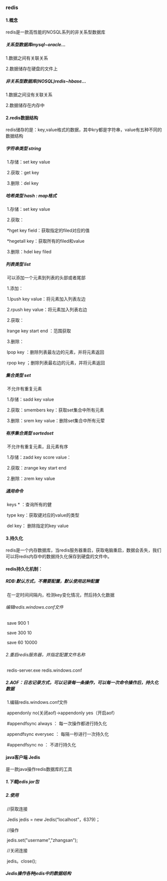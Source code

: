 ### redis

#### 1.概念

redis是一款高性能的NOSQL系列的非关系型数据库

##### 关系型数据库mysql~oracle...

1.数据之间有关联关系

2.数据储存在硬盘的文件上

##### 非关系型数据库(NOSQL)redis~hbase...

1.数据之间没有关联关系

2.数据储存在内存中

#### 2.redis数据结构

redis储存的是：key,value格式的数据，其中kry都是字符串，value有五种不同的数据结构

##### 	字符串类型 string

​		1.存储：set key value

​		2.获取：get key

​		3.删除：del key

##### 	哈希类型 hash : map格式

​		1.存储：set key value

​		2.获取：

​			*hget key field：获取指定的filed对应的值

​			*hegetall key：获取所有的filed和value

​		3.删除：hdel key filed

##### 	列表类型 list		

​	可以添加一个元素到列表的头部或者尾部

​		1.添加：

​			1.lpush key value：将元素加入列表左边

​			2.rpush key value：将元素加入列表右边

​		2.获取：

​			lrange key start end ：范围获取

​		3.删除：

​			lpop key ：删除列表最左边的元素，并将元素返回

​			rpop key ；删除列表最右边的元素，并将元素返回

##### 	集合类型 set

​			不允许有重复元素

​				1.存储：sadd key value

​				2.获取：smembers key：获取set集合中所有元素

​				3.删除：srem key value：删除set集合中所有元荤

##### 	有序集合类型 sortedset

​		不允许有重复元素，且元素有序

​			1.存储：zadd key score value：

​			2.获取：zrange key start end

​			2.删除：zrem key value

##### 	通用命令

​		keys * ：查询所有的健

​		type key：获取键对应的value的类型

​		del key： 删除指定的key value

#### 3.持久化

​	redis是一个内存数据库，当redis服务器重启，获取电脑重启，数据会丢失，我们可以将redis内存中的数据持久化保存到硬盘的文件中。

#### 	redis持久化机制：

##### 		RDB:默认方式，不需要配置，默认使用这种配置

​			在一定时间间隔内，检测key变化情况，然后持久化数据

###### 				编辑redis.windows.conf文件

​					save 900 1 

​					save 300 10

​					save 60 10000

###### 				2.重启redis服务器，并指定配置文件名称

​					redis-server.exe redis.windows.conf

##### 		2.AOF：日志记录方式，可以记录每一条操作，可以每一次命令操作后，持久化数据

​	1.编辑redis.windows.conf文件

​		appendonly no(关闭aof)->appendonly yes（开启aof）

​		#appendfsync always ： 每一次操作都进行持久化

​		appendfsync everysec ： 每隔一秒进行一次持久化

​		#appendfsync no ： 不进行持久化

#### java客户端 Jedis

是一款java操作redis数据库的工具

##### 	1.下载jedis jar包

##### 	2.使用

​		//获取连接

​		Jedis jedis = new Jedis(“localhost”，6379)；

​		//操作

​		jedis.set("username","zhangsan");

​		//关闭连接

​		jedis。close();

##### 	Jedis操作各种jedis中的数据结构

​		